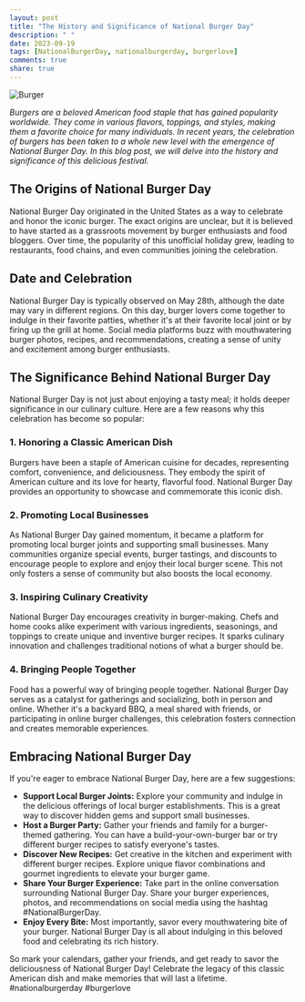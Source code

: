 ```yaml
---
layout: post
title: "The History and Significance of National Burger Day"
description: " "
date: 2023-09-19
tags: [NationalBurgerDay, nationalburgerday, burgerlove]
comments: true
share: true
---
```


![Burger](https://source.unsplash.com/1600x900/?burger)

*Burgers are a beloved American food staple that has gained popularity worldwide. They come in various flavors, toppings, and styles, making them a favorite choice for many individuals. In recent years, the celebration of burgers has been taken to a whole new level with the emergence of National Burger Day. In this blog post, we will delve into the history and significance of this delicious festival.*

## The Origins of National Burger Day

National Burger Day originated in the United States as a way to celebrate and honor the iconic burger. The exact origins are unclear, but it is believed to have started as a grassroots movement by burger enthusiasts and food bloggers. Over time, the popularity of this unofficial holiday grew, leading to restaurants, food chains, and even communities joining the celebration.

## Date and Celebration

National Burger Day is typically observed on May 28th, although the date may vary in different regions. On this day, burger lovers come together to indulge in their favorite patties, whether it's at their favorite local joint or by firing up the grill at home. Social media platforms buzz with mouthwatering burger photos, recipes, and recommendations, creating a sense of unity and excitement among burger enthusiasts.

## The Significance Behind National Burger Day

National Burger Day is not just about enjoying a tasty meal; it holds deeper significance in our culinary culture. Here are a few reasons why this celebration has become so popular:

### 1. Honoring a Classic American Dish

Burgers have been a staple of American cuisine for decades, representing comfort, convenience, and deliciousness. They embody the spirit of American culture and its love for hearty, flavorful food. National Burger Day provides an opportunity to showcase and commemorate this iconic dish.

### 2. Promoting Local Businesses

As National Burger Day gained momentum, it became a platform for promoting local burger joints and supporting small businesses. Many communities organize special events, burger tastings, and discounts to encourage people to explore and enjoy their local burger scene. This not only fosters a sense of community but also boosts the local economy.

### 3. Inspiring Culinary Creativity

National Burger Day encourages creativity in burger-making. Chefs and home cooks alike experiment with various ingredients, seasonings, and toppings to create unique and inventive burger recipes. It sparks culinary innovation and challenges traditional notions of what a burger should be.

### 4. Bringing People Together

Food has a powerful way of bringing people together. National Burger Day serves as a catalyst for gatherings and socializing, both in person and online. Whether it's a backyard BBQ, a meal shared with friends, or participating in online burger challenges, this celebration fosters connection and creates memorable experiences.

## Embracing National Burger Day

If you're eager to embrace National Burger Day, here are a few suggestions:

- **Support Local Burger Joints:** Explore your community and indulge in the delicious offerings of local burger establishments. This is a great way to discover hidden gems and support small businesses.
- **Host a Burger Party:** Gather your friends and family for a burger-themed gathering. You can have a build-your-own-burger bar or try different burger recipes to satisfy everyone's tastes.
- **Discover New Recipes:** Get creative in the kitchen and experiment with different burger recipes. Explore unique flavor combinations and gourmet ingredients to elevate your burger game.
- **Share Your Burger Experience:** Take part in the online conversation surrounding National Burger Day. Share your burger experiences, photos, and recommendations on social media using the hashtag #NationalBurgerDay.
- **Enjoy Every Bite:** Most importantly, savor every mouthwatering bite of your burger. National Burger Day is all about indulging in this beloved food and celebrating its rich history.

So mark your calendars, gather your friends, and get ready to savor the deliciousness of National Burger Day! Celebrate the legacy of this classic American dish and make memories that will last a lifetime. #nationalburgerday #burgerlove
